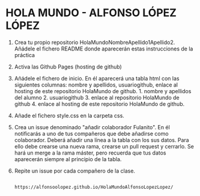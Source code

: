# HOLA MUNDO - ALFONSO LÓPEZ LÓPEZ
1. Crea tu propio repositorio HolaMundoNombreApellido1Apellido2. Añádele el fichero README donde aparecerán estas instrucciones de la práctica
2. Activa las Github Pages (hosting de github)
3. Añádele el fichero de inicio. En él aparecerá una tabla html con las siguientes columnas: nombre y apellidos, usuariogithub, enlace al hosting de este repositorio HolaMundo de  github.
          1. nombre y apellidos del alumno
          2. usuariogithub
          3. enlace al repositorio HolaMundo de github
          4. enlace al hosting de este repositorio HolaMundo de github.
4. Añade el fichero style.css en la carpeta css. 
5. Crea un issue denominado "añadir colaborador Fulanito". En él notificarás a uno de tus compañeros que debe añadirse como colaborador. Deberá añadir una línea a la tabla con los sus datos. Para ello debe crearse una nueva rama, crearse un pull request y cerrarlo. Se hará un merge a la rama máster, pero recuerda que tus datos aparecerán  siempre al principio de la tabla.
6. Repite un issue por cada compañero de la clase.



                                https://alfonsoolopez.github.io/HolaMundoAlfonsoLopezLopez/
